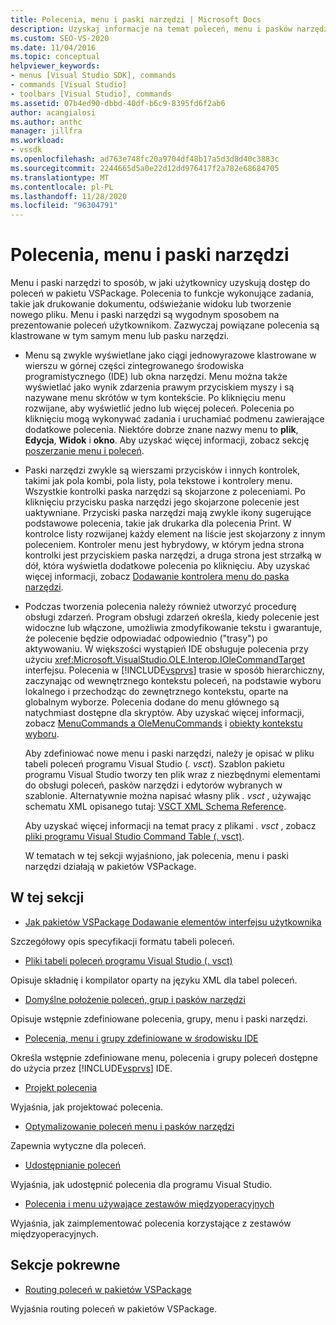 ```yaml
---
title: Polecenia, menu i paski narzędzi | Microsoft Docs
description: Uzyskaj informacje na temat poleceń, menu i pasków narzędzi w programie Visual Studio, w tym ich elementów i sposobu ich działania w pakietów VSPackage.
ms.custom: SEO-VS-2020
ms.date: 11/04/2016
ms.topic: conceptual
helpviewer_keywords:
- menus [Visual Studio SDK], commands
- commands [Visual Studio]
- toolbars [Visual Studio], commands
ms.assetid: 07b4ed90-dbbd-40df-b6c9-8395fd6f2ab6
author: acangialosi
ms.author: anthc
manager: jillfra
ms.workload:
- vssdk
ms.openlocfilehash: ad763e748fc20a9704df48b17a5d3d8d40c3883c
ms.sourcegitcommit: 2244665d5a0e22d12dd976417f2a782e68684705
ms.translationtype: MT
ms.contentlocale: pl-PL
ms.lasthandoff: 11/28/2020
ms.locfileid: "96304791"
---
```

# <a name="commands-menus-and-toolbars"></a>Polecenia, menu i paski narzędzi
Menu i paski narzędzi to sposób, w jaki użytkownicy uzyskują dostęp do poleceń w pakietu VSPackage. Polecenia to funkcje wykonujące zadania, takie jak drukowanie dokumentu, odświeżanie widoku lub tworzenie nowego pliku. Menu i paski narzędzi są wygodnym sposobem na prezentowanie poleceń użytkownikom. Zazwyczaj powiązane polecenia są klastrowane w tym samym menu lub pasku narzędzi.

- Menu są zwykle wyświetlane jako ciągi jednowyrazowe klastrowane w wierszu w górnej części zintegrowanego środowiska programistycznego (IDE) lub okna narzędzi. Menu można także wyświetlać jako wynik zdarzenia prawym przyciskiem myszy i są nazywane menu skrótów w tym kontekście. Po kliknięciu menu rozwijane, aby wyświetlić jedno lub więcej poleceń. Polecenia po kliknięciu mogą wykonywać zadania i uruchamiać podmenu zawierające dodatkowe polecenia. Niektóre dobrze znane nazwy menu to **plik**, **Edycja**, **Widok** i **okno**. Aby uzyskać więcej informacji, zobacz sekcję [poszerzanie menu i poleceń](../../extensibility/extending-menus-and-commands.md).

- Paski narzędzi zwykle są wierszami przycisków i innych kontrolek, takimi jak pola kombi, pola listy, pola tekstowe i kontrolery menu. Wszystkie kontrolki paska narzędzi są skojarzone z poleceniami. Po kliknięciu przycisku paska narzędzi jego skojarzone polecenie jest uaktywniane. Przyciski paska narzędzi mają zwykle ikony sugerujące podstawowe polecenia, takie jak drukarka dla polecenia Print. W kontrolce listy rozwijanej każdy element na liście jest skojarzony z innym poleceniem. Kontroler menu jest hybrydowy, w którym jedna strona kontrolki jest przyciskiem paska narzędzi, a druga strona jest strzałką w dół, która wyświetla dodatkowe polecenia po kliknięciu. Aby uzyskać więcej informacji, zobacz [Dodawanie kontrolera menu do paska narzędzi](../../extensibility/adding-a-menu-controller-to-a-toolbar.md).

- Podczas tworzenia polecenia należy również utworzyć procedurę obsługi zdarzeń. Program obsługi zdarzeń określa, kiedy polecenie jest widoczne lub włączone, umożliwia zmodyfikowanie tekstu i gwarantuje, że polecenie będzie odpowiadać odpowiednio ("trasy") po aktywowaniu. W większości wystąpień IDE obsługuje polecenia przy użyciu <xref:Microsoft.VisualStudio.OLE.Interop.IOleCommandTarget> interfejsu. Polecenia w [!INCLUDE[vsprvs](../../code-quality/includes/vsprvs_md.md)] trasie w sposób hierarchiczny, zaczynając od wewnętrznego kontekstu poleceń, na podstawie wyboru lokalnego i przechodząc do zewnętrznego kontekstu, oparte na globalnym wyborze. Polecenia dodane do menu głównego są natychmiast dostępne dla skryptów. Aby uzyskać więcej informacji, zobacz [MenuCommands a OleMenuCommands](/previous-versions/visualstudio/visual-studio-2015/misc/menucommands-vs-olemenucommands?preserve-view=true&view=vs-2015) i [obiekty kontekstu wyboru](../../extensibility/internals/selection-context-objects.md).

  Aby zdefiniować nowe menu i paski narzędzi, należy je opisać w pliku tabeli poleceń programu Visual Studio (*. vsct*). Szablon pakietu programu Visual Studio tworzy ten plik wraz z niezbędnymi elementami do obsługi poleceń, pasków narzędzi i edytorów wybranych w szablonie. Alternatywnie można napisać własny plik *. vsct* , używając schematu XML opisanego tutaj: [VSCT XML Schema Reference](../../extensibility/vsct-xml-schema-reference.md).

  Aby uzyskać więcej informacji na temat pracy z plikami *. vsct* , zobacz [pliki programu Visual Studio Command Table (. vsct)](../../extensibility/internals/visual-studio-command-table-dot-vsct-files.md).

  W tematach w tej sekcji wyjaśniono, jak polecenia, menu i paski narzędzi działają w pakietów VSPackage.

## <a name="in-this-section"></a>W tej sekcji
- [Jak pakietów VSPackage Dodawanie elementów interfejsu użytkownika](../../extensibility/internals/how-vspackages-add-user-interface-elements.md)

 Szczegółowy opis specyfikacji formatu tabeli poleceń.

- [Pliki tabeli poleceń programu Visual Studio (. vsct)](../../extensibility/internals/visual-studio-command-table-dot-vsct-files.md)

 Opisuje składnię i kompilator oparty na języku XML dla tabel poleceń.

- [Domyślne położenie poleceń, grup i pasków narzędzi](../../extensibility/internals/default-command-group-and-toolbar-placement.md)

 Opisuje wstępnie zdefiniowane polecenia, grupy, menu i paski narzędzi.

- [Polecenia, menu i grupy zdefiniowane w środowisku IDE](../../extensibility/internals/ide-defined-commands-menus-and-groups.md)

 Określa wstępnie zdefiniowane menu, polecenia i grupy poleceń dostępne do użycia przez [!INCLUDE[vsprvs](../../code-quality/includes/vsprvs_md.md)] IDE.

- [Projekt polecenia](../../extensibility/internals/command-design.md)

 Wyjaśnia, jak projektować polecenia.

- [Optymalizowanie poleceń menu i pasków narzędzi](../../extensibility/internals/optimizing-menu-and-toolbar-commands.md)

 Zapewnia wytyczne dla poleceń.

- [Udostępnianie poleceń](../../extensibility/internals/making-commands-available.md)

 Wyjaśnia, jak udostępnić polecenia dla programu Visual Studio.

- [Polecenia i menu używające zestawów międzyoperacyjnych](../../extensibility/internals/commands-and-menus-that-use-interop-assemblies.md)

 Wyjaśnia, jak zaimplementować polecenia korzystające z zestawów międzyoperacyjnych.

## <a name="related-sections"></a>Sekcje pokrewne
- [Routing poleceń w pakietów VSPackage](../../extensibility/internals/command-routing-in-vspackages.md)

 Wyjaśnia routing poleceń w pakietów VSPackage.